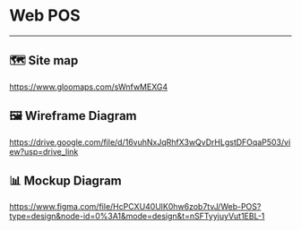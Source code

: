 # Web POS

---

## 🗺️ Site map

https://www.gloomaps.com/sWnfwMEXG4

## 🖼️ Wireframe Diagram

https://drive.google.com/file/d/16vuhNxJqRhfX3wQvDrHLgstDFOqaP503/view?usp=drive_link

## 📊 Mockup Diagram

https://www.figma.com/file/HcPCXU40UlK0hw6zob7tvJ/Web-POS?type=design&node-id=0%3A1&mode=design&t=nSFTyyjuyVut1EBL-1

